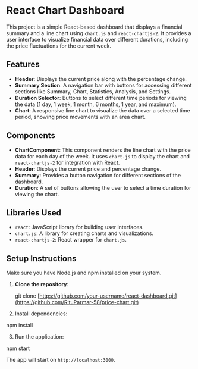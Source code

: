 # React Chart Dashboard

This project is a simple React-based dashboard that displays a financial summary and a line chart using `chart.js` and `react-chartjs-2`. It provides a user interface to visualize financial data over different durations, including the price fluctuations for the current week.

## Features

- **Header**: Displays the current price along with the percentage change.
- **Summary Section**: A navigation bar with buttons for accessing different sections like Summary, Chart, Statistics, Analysis, and Settings.
- **Duration Selector**: Buttons to select different time periods for viewing the data (1 day, 1 week, 1 month, 6 months, 1 year, and maximum).
- **Chart**: A responsive line chart to visualize the data over a selected time period, showing price movements with an area chart.

## Components

- **ChartComponent**: This component renders the line chart with the price data for each day of the week. It uses `chart.js` to display the chart and `react-chartjs-2` for integration with React.
- **Header**: Displays the current price and percentage change.
- **Summary**: Provides a button navigation for different sections of the dashboard.
- **Duration**: A set of buttons allowing the user to select a time duration for viewing the chart.

## Libraries Used

- `react`: JavaScript library for building user interfaces.
- `chart.js`: A library for creating charts and visualizations.
- `react-chartjs-2`: React wrapper for `chart.js`.

## Setup Instructions
Make sure you have Node.js and npm installed on your system.
1. **Clone the repository**:

   git clone [https://github.com/your-username/react-dashboard.git](https://github.com/RituParmar-58/price-chart.git)
   


2. Install dependencies:

npm install


3. Run the application:

npm start


The app will start on `http://localhost:3000`.

